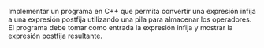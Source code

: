 Implementar un programa en C++ que permita convertir una expresión infija a una expresión postfija utilizando una pila para almacenar los operadores. El programa debe tomar como entrada la expresión infija y mostrar la expresión postfija resultante. 
